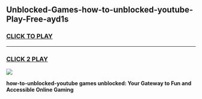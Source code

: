 
## Unblocked-Games-how-to-unblocked-youtube-Play-Free-ayd1s
<h3>
<a href="https://premium76.site?title=how-to-unblocked-youtube&ref=18A1">CLICK TO PLAY</a></h3>
<hr>

<h3>
<a href="https://premium76.site?title=how-to-unblocked-youtube&ref=18A1">CLICK 2 PLAY</a>
  
</h3>

<a href="https://premium76.site?title=how-to-unblocked-youtube&ref=18A1"><img src="https://clearcache.store/games.png"></a>


**how-to-unblocked-youtube games unblocked: Your Gateway to Fun and Accessible Online Gaming**
